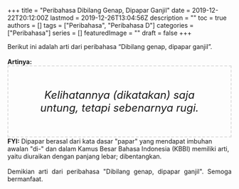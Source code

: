+++
title = "Peribahasa Dibilang Genap, Dipapar Ganjil"
date = 2019-12-22T20:12:00Z
lastmod = 2019-12-26T13:04:56Z
description = ""
toc = true
authors = []
tags = ["Peribahasa", "Peribahasa D"]
categories = ["Peribahasa"]
series = []
featuredImage = ""
draft = false
+++

<div dir="ltr" style="text-align: left;" trbidi="on"><div style="text-align: justify;">Berikut ini adalah arti dari peribahasa “Dibilang genap, dipapar ganjil”.</div><br /><div style="text-align: justify;"><b>Artinya:</b></div><div style="border: 2px dashed #ddd; font-size: 24px; height: auto; margin: 0 auto; padding: 50px; text-align: center; width: auto;"><i>Kelihatannya (dikatakan) saja untung, tetapi sebenarnya rugi.</i></div><b>FYI:</b> Dipapar berasal dari kata dasar "papar" yang mendapat imbuhan awalan "di-" dan dalam Kamus Besar Bahasa Indonesia (KBBI) memiliki arti, yaitu diuraikan dengan panjang lebar; dibentangkan.<br /><br /><div style="text-align: justify;">Demikian arti dari peribahasa "Dibilang genap, dipapar ganjil". Semoga bermanfaat.</div></div>

